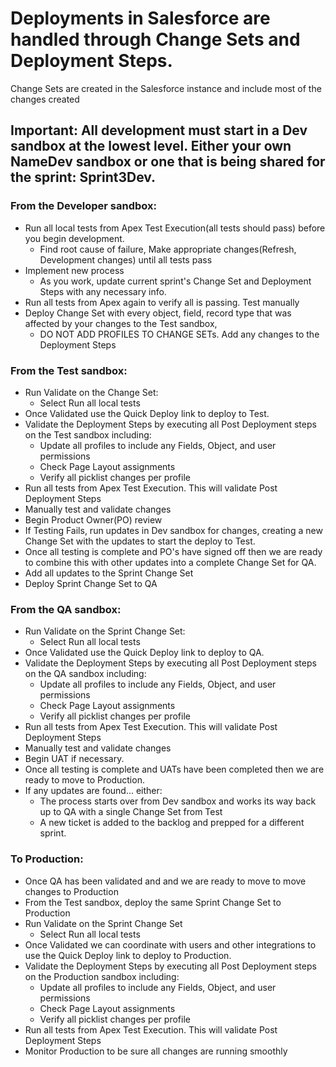 # Deployments in Salesforce are handled through Change Sets and Deployment Steps.  

Change Sets are created in the Salesforce instance and include most of the changes created 

## Important: All development must start in a Dev sandbox at the lowest level.  Either your own NameDev sandbox or one that is being shared for the sprint: Sprint3Dev.

### From the Developer sandbox:

- Run all local tests from Apex Test Execution(all tests should pass) before you begin development. 
  - Find root cause of failure, Make appropriate changes(Refresh, Development changes) until all tests pass
- Implement new process
  - As you work, update current sprint's Change Set and Deployment Steps with any necessary info.
- Run all tests from Apex again to verify all is passing.
Test manually
- Deploy Change Set with every object, field, record type that was affected by your changes to the Test sandbox, 
  - DO NOT ADD  PROFILES TO CHANGE SETs. Add any changes to the Deployment Steps

### From the Test sandbox:

- Run Validate on the Change Set:
  - Select Run all local tests
- Once Validated use the Quick Deploy link to deploy to Test.
- Validate the Deployment Steps by executing all Post Deployment steps on the Test sandbox including: 
  - Update all profiles to include any Fields, Object, and user permissions
  - Check Page Layout assignments
  - Verify all picklist changes per profile
- Run all tests from Apex Test Execution.  This will validate Post Deployment Steps
- Manually test and validate changes
- Begin Product Owner(PO) review
- If Testing Fails, run updates in Dev sandbox for changes, creating a new Change Set with the updates to start the deploy to Test.
- Once all testing is complete and PO's have signed off then we are ready to combine this with other updates into a complete Change Set for QA.
- Add all updates to the Sprint Change Set 
- Deploy Sprint Change Set to QA

### From the QA sandbox:

- Run Validate on the Sprint Change Set:
  - Select Run all local tests
- Once Validated use the Quick Deploy link to deploy to QA.
- Validate the Deployment Steps by executing all Post Deployment steps on the QA sandbox including: 
  - Update all profiles to include any Fields, Object, and user permissions
  - Check Page Layout assignments
  - Verify all picklist changes per profile
- Run all tests from Apex Test Execution.  This will validate Post Deployment Steps
- Manually test and validate changes
- Begin UAT if necessary.
- Once all testing is complete and UATs have been completed then we are ready to move to Production.
- If any updates are found...  either:
  - The process starts over from Dev sandbox and works its way back up to QA with a single Change Set from Test
  - A new ticket is added to the backlog and prepped for a different sprint.

### To Production:

- Once QA has been validated and and we are ready to move to move changes to Production
- From the Test sandbox, deploy the same Sprint Change Set to Production
- Run Validate on the Sprint Change Set
  - Select Run all local tests
- Once Validated we can coordinate with users and other integrations to use the Quick Deploy link to deploy to Production.
- Validate the Deployment Steps by executing all Post Deployment steps on the Production sandbox including: 
  - Update all profiles to include any Fields, Object, and user permissions
  - Check Page Layout assignments
  - Verify all picklist changes per profile
- Run all tests from Apex Test Execution.  This will validate Post Deployment Steps
- Monitor Production to be sure all changes are running smoothly
